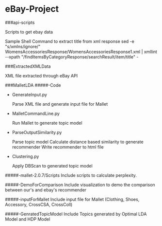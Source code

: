 eBay-Project
=========
###api-scripts

Scripts to get ebay data

Sample Shell Command to extract title from xml response
sed -e "s/xmlns/ignore/" WomensAccessoriesResponse/WomensAccessoriesResponse1.xml | xmllint --xpath "/findItemsByCategoryResponse/searchResult/item/title" -

###ExtractedXMLData

XML file extracted through eBay API

###MalletLDA
#####-Code
  * GenerateInput.py 
  
    Parse XML file and generate input file for Mallet
  * MalletCommandLine.py
  
    Run Mallet to generate topic model
  * ParseOutputSimilarity.py
  
    Parse topic model
    Calculate distance based similarity to generate recommender
    Write recommender to html file
  * Clustering.py
  
    Apply DBScan to generated topic model

#####-mallet-2.0.7/Scripts
Include scripts to calculate perplexity.

#####-DemoForComparison
Include visualization to demo the comparison between our's and ebay's recommender

#####-inputForMallet
Include input file for Mallet (Clothing, Shoes, Accessory, CrossCSA, CrossColl)

#####-GenratedTopicModel
Include Topics generated by Optimal LDA Model and HDP Model
